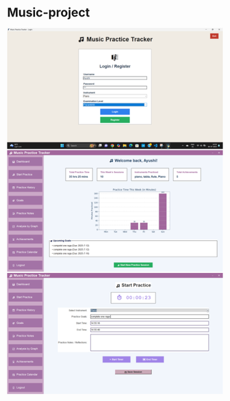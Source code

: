 # Music-project
![image alt](https://github.com/Ayushi262007/Music-project/blob/f4c37f03e2f8dc2b5327b744a059b1150418f422/Screenshot%202025-07-06%20145409.png)
![image alt](https://github.com/Ayushi262007/Music-project/blob/ee6aa49ca6bcc8efc35c7b1a344c3c8eba202a69/Screenshot%202025-07-06%20145444.png)
![image alt](https://github.com/Ayushi262007/Music-project/blob/4c3d007fc47c343f909d87dae07aa8c8ed77097b/Screenshot%202025-07-06%20145549.png)
